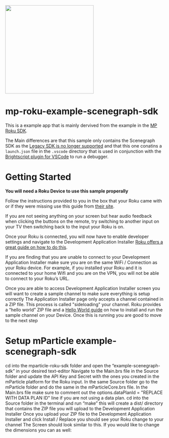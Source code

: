 <img src="https://static.mparticle.com/sdk/mp_logo_black.svg" width="280">

# mp-roku-example-scenegraph-sdk

This is a example app that is mainly dervived from the example in the [MP Roku SDK](https://github.com/mParticle/mparticle-roku-sdk). 

The Main differences are that this sample only contains the Scenegraph SDK as the [Legacy SDK is no longer supported](https://blog.roku.com/developer/2017/02/01/legacy-sdk) and that this one conatins a ```launch.json``` file in the ```.vscode``` directory that is used in conjunction with the [Brightscript plugin for VSCode](https://marketplace.visualstudio.com/items?itemName=RokuCommunity.brightscript) to run a debugger. 

# Getting Started 

**You will need a Roku Device to use this sample properally**

Follow the instructions provided to you in the box that your Roku came with or if they were missing use this guide from [their site](https://support.roku.com/article/208754888).

If you are not seeing anything on your screen but hear audio feedback when clicking the buttons on the remote, try switching to another input on your TV then switching back to the input your Roku is on. 

Once your Roku is connected, you will now have to enable developer settings and navigate to the Development Application Installer 
[Roku offers a great guide on how to do this](https://developer.roku.com/docs/developer-program/getting-started/developer-setup.md). 

If you are finding that you are unable to connect to your Development Application Installer make sure you are on the same WiFi / Connection as your Roku device. For example, if you installed your Roku and it is connected to your home Wifi and you are on the VPN, you will not be able to connect to your Roku’s URL. 

Once you are able to access Development Application Installer screen you will want to create a sample channel to make sure everything is setup correctly
The Application Installer page only accepts a channel contained in a ZIP file. This process is called "sideloading" your channel. 
Roku provides a “hello world” ZIP file and a [Hello World guide](https://developer.roku.com/docs/developer-program/getting-started/hello-world.md) on how to install and run the sample channel on your Device. Once this is running you are good to move to the next step

# Setup mParticle example-scenegraph-sdk

cd into the mparticle-roku-sdk folder and open the “example-scenegraph-sdk” in your desired text-editor 
Navigate to the Main.brs file in the Source folder and update the API Key and Secret with the ones you created in the mParticle platform for the Roku input. 
In the same Source folder go to the mParticle folder and do the same in the mParticleCore.brs file.
In the Main.brs file make sure to comment out the options.dataPlanId = "REPLACE WITH DATA PLAN ID" line if you are not using a data plan. 
cd into the Source folder in the terminal and run “make” this will create a dist/ directory that contains the ZIP file you will upload to the Development Application Installer
Once you upload your ZIP file to the Development Application Installer and click Install / Replace you should see your Roku change to your channel 
The Screen should look similar to this. If you would like to change the dimensions you can as well:





